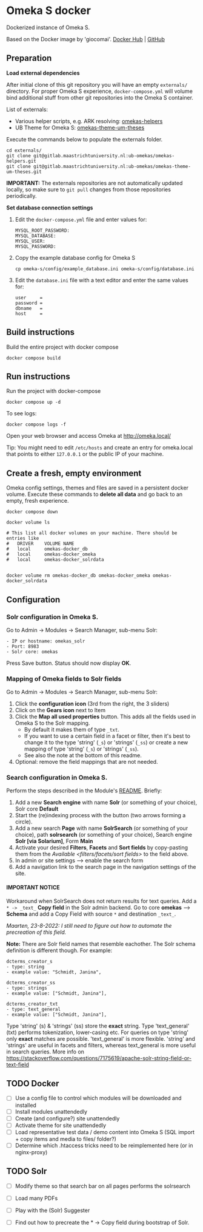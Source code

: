 # Omeka S docker
Dockerized instance of Omeka S.

Based on the Docker image by 'giocomai'. [Docker Hub](https://hub.docker.com/r/giocomai/omeka-s-docker) | [GitHub](https://github.com/giocomai/omeka-s-docker)


## Preparation

**Load external dependencies**

After initial clone of this git repository you will have an empty `externals/` directory.
For proper Omeka S experience, `docker-compose.yml` will volume bind additional stuff from other git repositories into the Omeka S container. 

List of externals:

- Various helper scripts, e.g. ARK resolving: [omekas-helpers](https://gitlab.maastrichtuniversity.nl/ub-omekas/omekas-helpers)
- UB Theme for Omeka S: [omekas-theme-um-theses](https://gitlab.maastrichtuniversity.nl/ub-omekas/omekas-theme-um-theses)

Execute the commands below to populate the externals folder.
```
cd externals/
git clone git@gitlab.maastrichtuniversity.nl:ub-omekas/omekas-helpers.git
git clone git@gitlab.maastrichtuniversity.nl:ub-omekas/omekas-theme-um-theses.git
```
**IMPORTANT:** The externals repositories are not automatically updated locally, so make sure to `git pull` changes 
from those repositories periodically.


**Set database connection settings**

1. Edit the `docker-compose.yml` file and enter values for:
    ```
    MYSQL_ROOT_PASSWORD:
    MYSQL_DATABASE: 
    MYSQL_USER:
    MYSQL_PASSWORD:
    ```

1. Copy the example database config for Omeka S
    ```
    cp omeka-s/config/example_database.ini omeka-s/config/database.ini
    ```

1. Edit the `database.ini` file with a text editor and enter the same values for:
    ```
    user     = 
    password = 
    dbname   = 
    host     = 
    ```

## Build instructions
Build the entire project with docker compose
```
docker compose build
```

## Run instructions
Run the project with docker-compose
```
docker compose up -d
```

To see logs:
```
docker compose logs -f
```

Open your web browser and access Omeka at http://omeka.local/ 

Tip: You might need to edit `/etc/hosts` and create an entry for omeka.local that points to either `127.0.0.1` or the public IP of your machine.


## Create a fresh, empty environment
Omeka config settings, themes and files are saved in a persistent docker volume. Execute these commands to **delete all data** and go back to an empty, fresh experience.
```
docker compose down

docker volume ls

# This list all docker volumes on your machine. There should be entries like 
#   DRIVER    VOLUME NAME
#   local     omekas-docker_db
#   local     omekas-docker_omeka
#   local     omekas-docker_solrdata


docker volume rm omekas-docker_db omekas-docker_omeka omekas-docker_solrdata
```


## Configuration
### Solr configuration in Omeka S. 
Go to Admin -> Modules -> Search Manager, sub-menu Solr:
```
- IP or hostname: omekas_solr
- Port: 8983
- Solr core: omekas
```
Press Save button. Status should now display **OK**.

### Mapping of Omeka fields to Solr fields
Go to Admin -> Modules -> Search Manager, sub-menu Solr:
1. Click the **configuration icon** (3rd from the right, the 3 sliders)
2. Click on the **Gears icon** next to Item
3. Click the **Map all used properties** button. This adds all the fields used in Omeka S to the Solr mapping. 
    - By default it makes them of type `_txt`. 
    - If you want to use a certain field in a facet or filter, then it's best to change it to the type 'string' (`_s`) or 'strings' (`_ss`) or create a new mapping of type 'string' (`_s`)  or 'strings' (`_ss`).
    - See also the note at the bottom of this readme.
4. Optional: remove the field mappings that are not needed. 

### Search configuration in Omeka S.
Perform the steps described in the Module's [README](https://github.com/Daniel-KM/Omeka-S-module-SearchSolr#quick-start). Briefly:
1. Add a new **Search engine** with name **Solr** (or something of your choice), Solr core **Default**
2. Start the (re)indexing process with the button (two arrows forming a circle).
3. Add a new search **Page** with name **SolrSearch** (or something of your choice), path **solrsearch** (or something of your choice), Search engine **Solr [via Solarium]**, Form **Main**
4. Activate your desired **Filters**, **Facets** and **Sort fields** by copy-pasting them from the *Available <filters/facets/sort fields>* to the field above.
5. In admin or site settings --> enable the search form
6. Add a navigation link to the search page in the navigation settings of the site.

#### IMPORTANT NOTICE
Workaround when SolrSearch does not return results for text queries. Add a `* -> _text_` **Copy field** in the Solr admin backend. Go to core **omekas** --> **Schema** and add a Copy Field with source `*` and destination `_text_`. 

_Maarten, 23-8-2022: I still need to figure out how to automate the precreation of this field._




**Note:** There are Solr field names that resemble eachother. The Solr schema definition is different though. For example:
```
dcterms_creator_s
- type: string
- example value: "Schmidt, Janina",

dcterms_creator_ss
- type: strings
- example value: ["Schmidt, Janina"],

dcterms_creator_txt
- type: text_general
- example value: ["Schmidt, Janina"],
```
Type 'string' (s) & 'strings' (ss) store the **exact** string. Type 'text_general' (txt) performs tokenization, lower-casing etc.
For queries on type 'string' only **exact** matches are possible. 'text_general' is more flexible.
'string' and 'strings' are useful in facets and filters, whereas text_general is more useful in search queries.
More info on https://stackoverflow.com/questions/7175619/apache-solr-string-field-or-text-field




## TODO Docker
- [ ] Use a config file to control which modules will be downloaded and installed
- [ ] Install modules unattendedly
- [ ] Create (and configure?) site unattendedly
- [ ] Activate theme for site unattendedly
- [ ] Load representative test data / demo content into Omeka S (SQL import + copy items and media to files/ folder?)
- [ ] Determine which .htaccess tricks need to be reimplemented here (or in nginx-proxy)

## TODO Solr
- [ ] Modify theme so that search bar on all pages performs the solrsearch
- [ ] Load many PDFs
- [ ] Play with the (Solr) Suggester
- [ ] Find out how to precreate the * -> Copy field during bootstrap of Solr.


